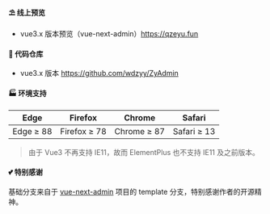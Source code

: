 #### ⛱️ 线上预览

- vue3.x 版本预览（vue-next-admin）<a href="https://qzeyu.fun" target="_blank">https://qzeyu.fun</a>

#### 💒 代码仓库

- vue3.x 版本 <a href="https://github.com/wdzyy/ZyAdmin" target="_blank">https://github.com/wdzyy/ZyAdmin</a>

#### 🏭 环境支持

| Edge      | Firefox      | Chrome      | Safari      |
| --------- | ------------ | ----------- | ----------- |
| Edge ≥ 88 | Firefox ≥ 78 | Chrome ≥ 87 | Safari ≥ 13 |

> 由于 Vue3 不再支持 IE11，故而 ElementPlus 也不支持 IE11 及之前版本。

#### 💕 特别感谢

基础分支来自于 [vue-next-admin](https://gitee.com/lyt-top/vue-next-admin) 项目的 template 分支，特别感谢作者的开源精神。
